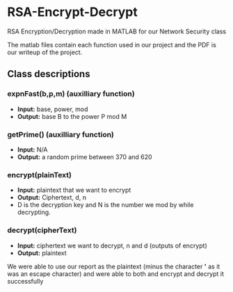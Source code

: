 # RSA-Encrypt-Decrypt
RSA Encryption/Decryption made in MATLAB for our Network Security class

The matlab files contain each function used in our project and the PDF is our writeup of the project.

## Class descriptions

### expnFast(b,p,m) (auxilliary function)
- **Input:** base, power, mod
- **Output:** base B to the power P mod M

### getPrime() (auxilliary function)
- **Input:** N/A
- **Output:** a random prime between 370 and 620

### encrypt(plainText)
- **Input:** plaintext that we want to encrypt
- **Output:** Ciphertext, d, n
- D is the decryption key and N is the number we mod by while decrypting.

### decrypt(cipherText)
- **Input:** ciphertext we want to decrypt, n and d (outputs of encrypt)
- **Output:** plaintext


We were able to use our report as the plaintext (minus the character **'** as it was an escape character) and were able to both and encrypt and decrypt it successfully

